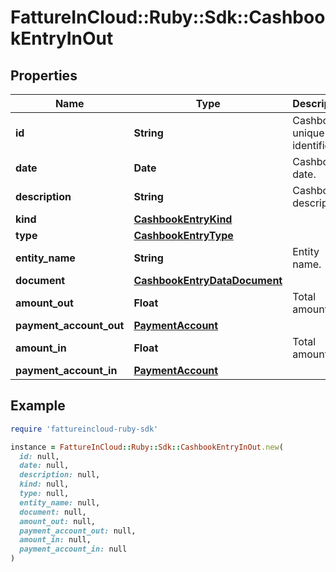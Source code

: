 # FattureInCloud::Ruby::Sdk::CashbookEntryInOut

## Properties

| Name | Type | Description | Notes |
| ---- | ---- | ----------- | ----- |
| **id** | **String** | Cashbook unique identifier. |  |
| **date** | **Date** | Cashbook date. |  |
| **description** | **String** | Cashbook description. |  |
| **kind** | [**CashbookEntryKind**](CashbookEntryKind.md) |  |  |
| **type** | [**CashbookEntryType**](CashbookEntryType.md) |  |  |
| **entity_name** | **String** | Entity name. | [optional] |
| **document** | [**CashbookEntryDataDocument**](CashbookEntryDataDocument.md) |  | [optional] |
| **amount_out** | **Float** | Total amount out. | [optional] |
| **payment_account_out** | [**PaymentAccount**](PaymentAccount.md) |  | [optional] |
| **amount_in** | **Float** | Total amount in. | [optional] |
| **payment_account_in** | [**PaymentAccount**](PaymentAccount.md) |  | [optional] |

## Example

```ruby
require 'fattureincloud-ruby-sdk'

instance = FattureInCloud::Ruby::Sdk::CashbookEntryInOut.new(
  id: null,
  date: null,
  description: null,
  kind: null,
  type: null,
  entity_name: null,
  document: null,
  amount_out: null,
  payment_account_out: null,
  amount_in: null,
  payment_account_in: null
)
```


